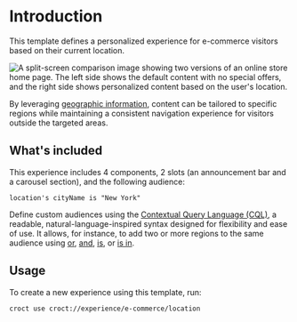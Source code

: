 # Introduction

This template defines a personalized experience for e-commerce visitors based on their current location.

![A split-screen comparison image showing two versions of an online store home page. The left side shows the default content with no special offers, and the right side shows personalized content based on the user's location.](./intro-illustration.png)

By leveraging [geographic information](https://docs.croct.com/reference/cql/data-types/location), content can be
tailored to specific regions while maintaining a consistent navigation experience for visitors outside the targeted
areas.

## What's included

This experience includes 4 components, 2 slots (an announcement bar and a carousel section), and the following audience:

```cql
location's cityName is "New York"
```

Define custom audiences using the [Contextual Query Language (CQL)](https://docs.croct.com/reference/cql/introduction),
a readable, natural-language-inspired syntax designed for flexibility and ease of use. It allows, for instance, to add
two or more regions to the same audience
using [or](https://docs.croct.com/reference/cql/expressions/operations/logical/or), [and](https://docs.croct.com/reference/cql/expressions/operations/logical/and), [is](https://docs.croct.com/reference/cql/expressions/tests/comparison/equal),
or [is in](https://docs.croct.com/reference/cql/expressions/tests/collection/in).

## Usage

To create a new experience using this template, run:

```croct-cmd
croct use croct://experience/e-commerce/location
```
